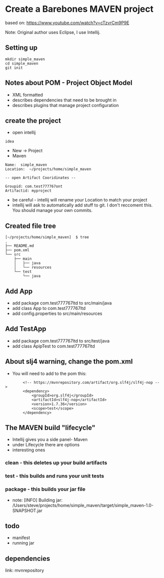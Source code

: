 # Create a Barebones MAVEN project

based on: https://www.youtube.com/watch?v=cTzvrCm9P9E

Note:  Original author uses Eclipse, I use Intellij.

## Setting up

```
mkdir simple_maven
cd simple_maven
git init
```

## Notes about POM - Project Object Model

* XML formatted 
* describes dependencies that need to be brought in
* describes plugins that manage project configuration

## create the project

* open intellij

```
idea 
```

* New  -> Project
* Maven


```
Name:  simple_maven
Location:  ~/projects/home/simple_maven

-- open Artifact Cooridinates --

Groupid: com.test777767ont
Artifactid: myproject 
```

* be careful - intellij will rename your Location to match your project
* intellij will ask to automatically add stuff to git. I don't reccoment this.  You should manage your own commits.

## Created file tree

```
[~/projects/home/simple_maven]  $ tree
.
├── README.md
├── pom.xml
└── src
    ├── main
    │   ├── java
    │   └── resources
    └── test
        └── java
```

## Add App

* add package com.test777767ltd to src/main/java
* add class App to com.test777767ltd 
* add config.properties to src/main/resources

## Add TestApp
* add package com.test777767ltd to src/test/java
* add class ApipTest to com.test777767ltd 

## About slj4 warning, change the pom.xml

* You will need to add to the pom this:

```
        <!-- https://mvnrepository.com/artifact/org.slf4j/slf4j-nop -->
        <dependency>
            <groupId>org.slf4j</groupId>
            <artifactId>slf4j-nop</artifactId>
            <version>1.7.36</version>
            <scope>test</scope>
        </dependency>
```

## The MAVEN build "lifecycle"

* Intellij gives you a side panel- Maven
* under Lifecycle there are options
* interesting ones

### clean  - this deletes up your build artifacts

### test  - this builds and runs your unit tests

### package - this builds your jar file

* note:  [INFO] Building jar: /Users/steve/projects/home/simple_maven/target/simple_maven-1.0-SNAPSHOT.jar

## todo

* manifest
* running jar




## dependencies

link: mvnrepository

